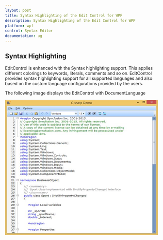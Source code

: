 ```yaml
---
layout: post
title: Syntax Highlighting of the Edit Control for WPF
description: Syntax Highlighting of the Edit Control for WPF
platform: wpf
control: Syntax Editor
documentation: ug
---
```


## Syntax Highlighting

EditControl is enhanced with the Syntax highlighting support. This applies different colorings to keywords, literals, comments and so on. EditControl provides syntax highlighting support for all supported languages and also based on the custom language configurations provided by the users. 

The following image displays the EditControl with DocumentLanguage

![](Syntax-Highlighting_images/Syntax-Highlighting_img1.jpeg)

